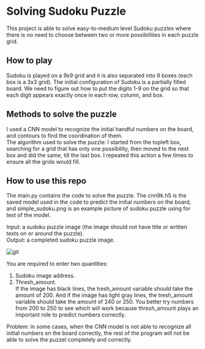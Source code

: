 # Solving Sudoku Puzzle
This project is able to solve easy-to-medium level Sudoku puzzles where there is no need to choose between two or more possibilities in each puzzle grid.

## How to play
Sudoku is played on a 9x9 grid and it is also separated into 9 boxes (each box is a 3x3 grid). The initial configuration of Sudoku is a partially filled board. We need to figure out how to put the digits 1-9 on the grid so that each digit appears exactly once in each row, column, and box.

## Methods to solve the puzzle
I used a CNN model to recognize the initial handful numbers on the board, and contours to find the coordination of them.  
The algorithm used to solve the puzzle: I started from the topleft box, searching for a grid that has only one possibility, then moved to the next box and did the same, till the last box. I repeated this action a few times to ensure all the grids would fill.

## How to use this repo
The main.py contains the code to solve the puzzle. The cnn9k.h5 is the saved model used in the code to predict the initial numbers on the board, and simple_sudoku.png is an example picture of sudoku puzzle using for test of the model.  

  Input: a sudoku puzzle image (the image should not have title or written texts on or around the puzzle).  
Output: a completed sudoku puzzle image.

![git](https://user-images.githubusercontent.com/103570811/179358848-96765be3-0b94-4f75-8e8c-cc6a8a29eb0c.png)

You are required to enter two quantities:  
1. Sudoku image address.  
2. Thresh_amount.  
If the image has black lines, the tresh_amount variable should take the amount of 200. And if the image has light gray lines, the tresh_amount variable should take the amount of 240 or 250. You better try numbers from 200 to 250 to see which will work because thresh_amount plays an important role to predict numbers correctly.
  
  Problem: in some cases, when the CNN model is not able to recognize all initial numbers on the board correctly, the rest of the program will not be able to solve the puzzel completely and correctly.
